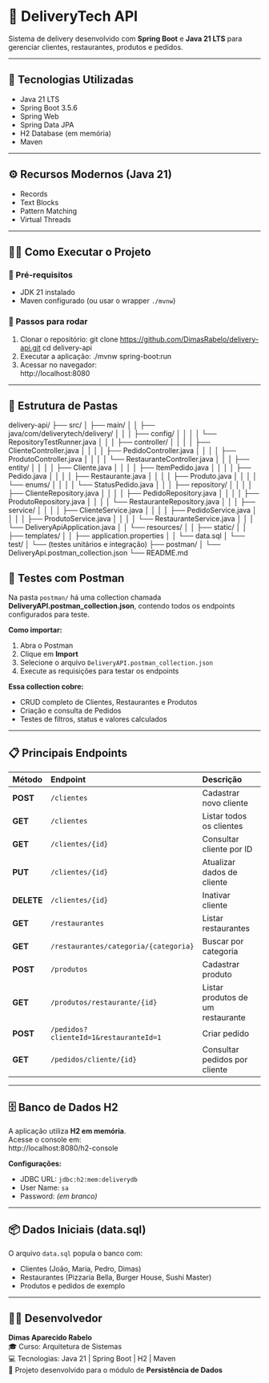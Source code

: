 # 🍔 DeliveryTech API

Sistema de delivery desenvolvido com **Spring Boot** e **Java 21 LTS** para gerenciar clientes, restaurantes, produtos e pedidos.

---

## 🚀 Tecnologias Utilizadas
- Java 21 LTS  
- Spring Boot 3.5.6  
- Spring Web  
- Spring Data JPA  
- H2 Database (em memória)  
- Maven  

---

## ⚙️ Recursos Modernos (Java 21)
- Records  
- Text Blocks  
- Pattern Matching  
- Virtual Threads  

---

## 🏃‍♂️ Como Executar o Projeto

### 🔹 Pré-requisitos
- JDK 21 instalado  
- Maven configurado (ou usar o wrapper `./mvnw`)

### 🔹 Passos para rodar
1. Clonar o repositório:
   git clone https://github.com/DimasRabelo/delivery-api.git
   cd delivery-api
2. Executar a aplicação:
   ./mvnw spring-boot:run
3. Acessar no navegador:  
   http://localhost:8080

---

## 🧩 Estrutura de Pastas

delivery-api/
├── src/
│   ├── main/
│   │   ├── java/com/deliverytech/delivery/
│   │   │   ├── config/
│   │   │   │   └── RepositoryTestRunner.java
│   │   │   ├── controller/
│   │   │   │   ├── ClienteController.java
│   │   │   │   ├── PedidoController.java
│   │   │   │   ├── ProdutoController.java
│   │   │   │   └── RestauranteController.java
│   │   │   ├── entity/
│   │   │   │   ├── Cliente.java
│   │   │   │   ├── ItemPedido.java
│   │   │   │   ├── Pedido.java
│   │   │   │   ├── Restaurante.java
│   │   │   │   ├── Produto.java
│   │   │   │   └── enums/
│   │   │   │       └── StatusPedido.java
│   │   │   ├── repository/
│   │   │   │   ├── ClienteRepository.java
│   │   │   │   ├── PedidoRepository.java
│   │   │   │   ├── ProdutoRepository.java
│   │   │   │   └── RestauranteRepository.java
│   │   │   ├── service/
│   │   │   │   ├── ClienteService.java
│   │   │   │   ├── PedidoService.java
│   │   │   │   ├── ProdutoService.java
│   │   │   │   └── RestauranteService.java
│   │   │   └── DeliveryApiApplication.java
│   │   └── resources/
│   │       ├── static/
│   │       ├── templates/
│   │       ├── application.properties
│   │       └── data.sql
│   └── test/
│       └── (testes unitários e integração)
├── postman/
│   └── DeliveryApi.postman_collection.json
└── README.md


## 🧪 Testes com Postman

Na pasta `postman/` há uma collection chamada **DeliveryAPI.postman_collection.json**, contendo todos os endpoints configurados para teste.

**Como importar:**
1. Abra o Postman  
2. Clique em **Import**  
3. Selecione o arquivo `DeliveryAPI.postman_collection.json`  
4. Execute as requisições para testar os endpoints  

**Essa collection cobre:**
- CRUD completo de Clientes, Restaurantes e Produtos  
- Criação e consulta de Pedidos  
- Testes de filtros, status e valores calculados  

---

## 📋 Principais Endpoints

| Método | Endpoint | Descrição |
|:-------|:----------|:-----------|
| **POST** | `/clientes` | Cadastrar novo cliente |
| **GET** | `/clientes` | Listar todos os clientes |
| **GET** | `/clientes/{id}` | Consultar cliente por ID |
| **PUT** | `/clientes/{id}` | Atualizar dados de cliente |
| **DELETE** | `/clientes/{id}` | Inativar cliente |
| **GET** | `/restaurantes` | Listar restaurantes |
| **GET** | `/restaurantes/categoria/{categoria}` | Buscar por categoria |
| **POST** | `/produtos` | Cadastrar produto |
| **GET** | `/produtos/restaurante/{id}` | Listar produtos de um restaurante |
| **POST** | `/pedidos?clienteId=1&restauranteId=1` | Criar pedido |
| **GET** | `/pedidos/cliente/{id}` | Consultar pedidos por cliente |

---

## 🗄️ Banco de Dados H2

A aplicação utiliza **H2 em memória**.  
Acesse o console em:  
http://localhost:8080/h2-console

**Configurações:**
- JDBC URL: `jdbc:h2:mem:deliverydb`  
- User Name: `sa`  
- Password: *(em branco)*

---

## 📦 Dados Iniciais (data.sql)

O arquivo `data.sql` popula o banco com:  
- Clientes (João, Maria, Pedro, Dimas)  
- Restaurantes (Pizzaria Bella, Burger House, Sushi Master)  
- Produtos e pedidos de exemplo  

---

## 👨‍💻 Desenvolvedor

**Dimas Aparecido Rabelo**  
🎓 Curso: Arquitetura de Sistemas  
💻 Tecnologias: Java 21 | Spring Boot | H2 | Maven  
📍 Projeto desenvolvido para o módulo de **Persistência de Dados**
